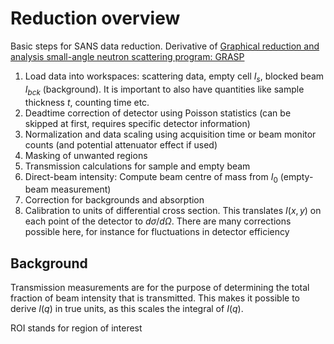 # Reduction overview
Basic steps for SANS data reduction. Derivative of [Graphical reduction and analysis small-angle
neutron scattering program: GRASP](https://doi.org/10.1107/S1600576723007379)

1. Load data into workspaces: scattering data, empty cell $I_s$, blocked beam $I_{bck}$ (background). It is important to also have quantities like sample thickness $t$, counting time etc.
2. Deadtime correction of detector using Poisson statistics (can be skipped at first, requires specific detector information)
3. Normalization and data scaling using acquisition time or beam monitor counts (and potential attenuator effect if used)
4. Masking of unwanted regions
5. Transmission calculations for sample and empty beam
6. Direct-beam intensity: Compute beam centre of mass from $I_0$ (empty-beam measurement)
7. Correction for backgrounds and absorption
8. Calibration to units of differential cross section. This translates $I(x,y)$ on each point of the detector to $d\sigma/d\Omega$. There are many corrections possible here, for instance for fluctuations in detector efficiency 

## Background
Transmission measurements are for the purpose of determining the total fraction of beam intensity that is transmitted. This makes it possible to derive $I(q)$ in true units, as this scales the integral of $I(q)$.  

ROI stands for region of interest